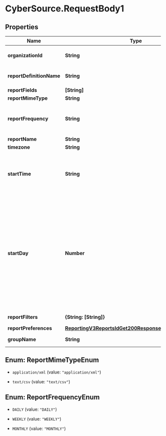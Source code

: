 # CyberSource.RequestBody1

## Properties
Name | Type | Description | Notes
------------ | ------------- | ------------- | -------------
**organizationId** | **String** | Valid CyberSource organizationId | [optional] 
**reportDefinitionName** | **String** | Valid Report Definition Name | 
**reportFields** | **[String]** |  | 
**reportMimeType** | **String** |  | 
**reportFrequency** | **String** | The frequency for which subscription is created. | 
**reportName** | **String** |  | 
**timezone** | **String** |  | 
**startTime** | **String** | The hour at which the report generation should start. It should be in hhmm format. | 
**startDay** | **Number** | This is the start day if the frequency is WEEKLY or MONTHLY. The value varies from 1-7 for WEEKLY and 1-31 for MONTHLY. For WEEKLY 1 means Sunday and 7 means Saturday. By default the value is 1. | [optional] 
**reportFilters** | **{String: [String]}** | List of filters to apply | [optional] 
**reportPreferences** | [**ReportingV3ReportsIdGet200ResponseReportPreferences**](ReportingV3ReportsIdGet200ResponseReportPreferences.md) |  | [optional] 
**groupName** | **String** | Valid GroupName | [optional] 


<a name="ReportMimeTypeEnum"></a>
## Enum: ReportMimeTypeEnum


* `application/xml` (value: `"application/xml"`)

* `text/csv` (value: `"text/csv"`)




<a name="ReportFrequencyEnum"></a>
## Enum: ReportFrequencyEnum


* `DAILY` (value: `"DAILY"`)

* `WEEKLY` (value: `"WEEKLY"`)

* `MONTHLY` (value: `"MONTHLY"`)





